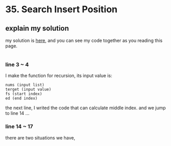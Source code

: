 # 35. Search Insert Position

## explain my solution 
my solution is [here](./leetcode-35.py), and you can see my code together as you reading this page.<br>
<br>

### line 3 ~ 4
I make the function for recursion, its input value is:
```
nums (input list)
terget (input value)
fs (start index)
ed (end index)
```
the next line, I writed the code that can calculate middle index.
and we jump to line 14 ...
### line 14 ~ 17

there are two situations we have, 

